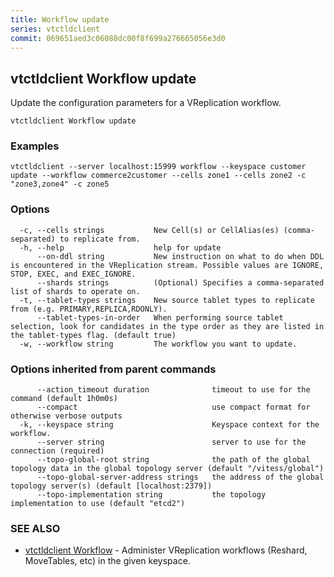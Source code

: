 ```yaml
---
title: Workflow update
series: vtctldclient
commit: 069651aed3c06088dc00f8f699a276665056e3d0
---
```

## vtctldclient Workflow update

Update the configuration parameters for a VReplication workflow.

```
vtctldclient Workflow update
```

### Examples

```
vtctldclient --server localhost:15999 workflow --keyspace customer update --workflow commerce2customer --cells zone1 --cells zone2 -c "zone3,zone4" -c zone5
```

### Options

```
  -c, --cells strings           New Cell(s) or CellAlias(es) (comma-separated) to replicate from.
  -h, --help                    help for update
      --on-ddl string           New instruction on what to do when DDL is encountered in the VReplication stream. Possible values are IGNORE, STOP, EXEC, and EXEC_IGNORE.
      --shards strings          (Optional) Specifies a comma-separated list of shards to operate on.
  -t, --tablet-types strings    New source tablet types to replicate from (e.g. PRIMARY,REPLICA,RDONLY).
      --tablet-types-in-order   When performing source tablet selection, look for candidates in the type order as they are listed in the tablet-types flag. (default true)
  -w, --workflow string         The workflow you want to update.
```

### Options inherited from parent commands

```
      --action_timeout duration              timeout to use for the command (default 1h0m0s)
      --compact                              use compact format for otherwise verbose outputs
  -k, --keyspace string                      Keyspace context for the workflow.
      --server string                        server to use for the connection (required)
      --topo-global-root string              the path of the global topology data in the global topology server (default "/vitess/global")
      --topo-global-server-address strings   the address of the global topology server(s) (default [localhost:2379])
      --topo-implementation string           the topology implementation to use (default "etcd2")
```

### SEE ALSO

* [vtctldclient Workflow](../)	 - Administer VReplication workflows (Reshard, MoveTables, etc) in the given keyspace.


